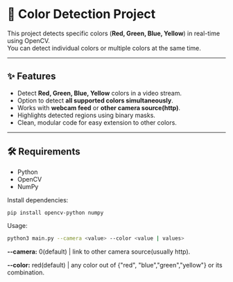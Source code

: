 # 🎨 Color Detection Project

This project detects specific colors (**Red, Green, Blue, Yellow**) in real-time using OpenCV.  
You can detect individual colors or multiple colors at the same time.

---

## ✨ Features
- Detect **Red, Green, Blue, Yellow** colors in a video stream.
- Option to detect **all supported colors simultaneously**.
- Works with **webcam feed** or **other camera source(http)**.
- Highlights detected regions using binary masks.
- Clean, modular code for easy extension to other colors.

---

## 🛠 Requirements
- Python
- OpenCV
- NumPy

Install dependencies:
```bash
pip install opencv-python numpy
```

Usage:
```bash
python3 main.py --camera <value> --color <value | values>
```
**--camera:** 0(default) | link to other camera source(usually http).

**--color:** red(default) | any color out of {"red", "blue","green","yellow"} or its combination.